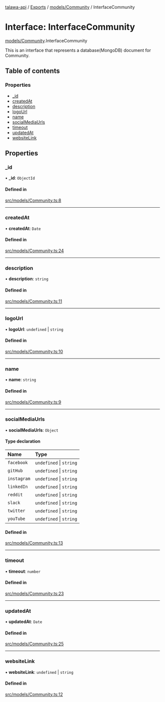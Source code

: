 [talawa-api](../README.md) / [Exports](../modules.md) / [models/Community](../modules/models_Community.md) / InterfaceCommunity

# Interface: InterfaceCommunity

[models/Community](../modules/models_Community.md).InterfaceCommunity

This is an interface that represents a database(MongoDB) document for Community.

## Table of contents

### Properties

- [\_id](models_Community.InterfaceCommunity.md#_id)
- [createdAt](models_Community.InterfaceCommunity.md#createdat)
- [description](models_Community.InterfaceCommunity.md#description)
- [logoUrl](models_Community.InterfaceCommunity.md#logourl)
- [name](models_Community.InterfaceCommunity.md#name)
- [socialMediaUrls](models_Community.InterfaceCommunity.md#socialmediaurls)
- [timeout](models_Community.InterfaceCommunity.md#timeout)
- [updatedAt](models_Community.InterfaceCommunity.md#updatedat)
- [websiteLink](models_Community.InterfaceCommunity.md#websitelink)

## Properties

### \_id

• **\_id**: `ObjectId`

#### Defined in

[src/models/Community.ts:8](https://github.com/PalisadoesFoundation/talawa-api/blob/095495b/src/models/Community.ts#L8)

___

### createdAt

• **createdAt**: `Date`

#### Defined in

[src/models/Community.ts:24](https://github.com/PalisadoesFoundation/talawa-api/blob/095495b/src/models/Community.ts#L24)

___

### description

• **description**: `string`

#### Defined in

[src/models/Community.ts:11](https://github.com/PalisadoesFoundation/talawa-api/blob/095495b/src/models/Community.ts#L11)

___

### logoUrl

• **logoUrl**: `undefined` \| `string`

#### Defined in

[src/models/Community.ts:10](https://github.com/PalisadoesFoundation/talawa-api/blob/095495b/src/models/Community.ts#L10)

___

### name

• **name**: `string`

#### Defined in

[src/models/Community.ts:9](https://github.com/PalisadoesFoundation/talawa-api/blob/095495b/src/models/Community.ts#L9)

___

### socialMediaUrls

• **socialMediaUrls**: `Object`

#### Type declaration

| Name | Type |
| :------ | :------ |
| `facebook` | `undefined` \| `string` |
| `gitHub` | `undefined` \| `string` |
| `instagram` | `undefined` \| `string` |
| `linkedIn` | `undefined` \| `string` |
| `reddit` | `undefined` \| `string` |
| `slack` | `undefined` \| `string` |
| `twitter` | `undefined` \| `string` |
| `youTube` | `undefined` \| `string` |

#### Defined in

[src/models/Community.ts:13](https://github.com/PalisadoesFoundation/talawa-api/blob/095495b/src/models/Community.ts#L13)

___

### timeout

• **timeout**: `number`

#### Defined in

[src/models/Community.ts:23](https://github.com/PalisadoesFoundation/talawa-api/blob/095495b/src/models/Community.ts#L23)

___

### updatedAt

• **updatedAt**: `Date`

#### Defined in

[src/models/Community.ts:25](https://github.com/PalisadoesFoundation/talawa-api/blob/095495b/src/models/Community.ts#L25)

___

### websiteLink

• **websiteLink**: `undefined` \| `string`

#### Defined in

[src/models/Community.ts:12](https://github.com/PalisadoesFoundation/talawa-api/blob/095495b/src/models/Community.ts#L12)

